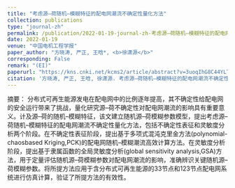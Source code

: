 ```yaml
---
title: "考虑源–荷随机–模糊特征的配电网潮流不确定性量化方法"
collection: publications
type: "journal-zh"
permalink: /publication/2022-01-19-journal-zh-考虑源–荷随机–模糊特征的配电网潮流不确定性量化方法
date: 2022-01-19
venue: "中国电机工程学报"
paper_author: "方晓涛, 严正, 王晗*, <b>徐潇源</b>"
corresponding: False
remark: "(EI)"
paperurl: "https://kns.cnki.net/kcms2/article/abstract?v=3uoqIhG8C44YLTlOAiTRKibYlV5Vjs7iJTKGjg9uTdeTsOI_ra5_XS4i5CgPc2Va4fTspA2fFgp0qx63HTuCq-S7YcD5IjeR&uniplatform=NZKPT"
citation: '方晓涛, 严正, 王晗, 徐潇源. 考虑源–荷随机–模糊特征的配电网潮流不确定性量化方法[J]. <i>中国电机工程学报</i>, 2022, 42(20): 7509-7524.'
---
```


摘要：
分布式可再生能源发电在配电网中的比例逐年提高，其不确定性给配电网的安全运行带来了挑战，量化研究源–荷不确定性对配电网潮流的影响具有重要意义。计及源–荷的随机–模糊特征，该文建立随机源–荷模糊参数模型，提出考虑源–荷随机–模糊特征的配电网潮流不确定性量化方法，包括不确定性表征和灵敏度分析两个阶段。在不确定性表征阶段，提出基于多项式混沌克里金方法(polynomial-chaosbased Kriging,PCK)的配电网随机–模糊潮流高效计算方法。在灵敏度分析阶段，提出基于隶属函数的全局灵敏度分析(global sensitivity analysis,GSA)方法，用于定量评估随机源–荷模糊参数对配电网潮流的影响，准确辨识关键随机源–荷模糊参数。将所提方法应用于含分布式可再生能源的33节点和123节点配电网系统进行仿真计算，验证了所提方法的有效性。